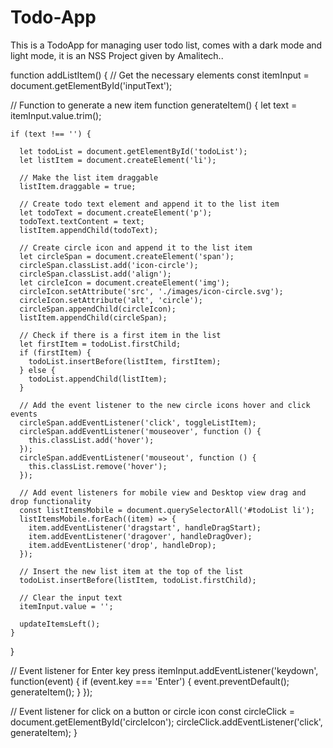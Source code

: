 # Todo-App
This is a TodoApp for managing user todo list, comes with a dark mode and light mode, it is an NSS Project given by Amalitech..




function addListItem() {
  // Get the necessary elements
  const itemInput = document.getElementById('inputText');
  
  // Function to generate a new item
  function generateItem() {
    let text = itemInput.value.trim();
    
    if (text !== '') {
      
      let todoList = document.getElementById('todoList');
      let listItem = document.createElement('li');

      // Make the list item draggable
      listItem.draggable = true;

      // Create todo text element and append it to the list item
      let todoText = document.createElement('p');
      todoText.textContent = text;
      listItem.appendChild(todoText);

      // Create circle icon and append it to the list item
      let circleSpan = document.createElement('span');
      circleSpan.classList.add('icon-circle');
      circleSpan.classList.add('align');
      let circleIcon = document.createElement('img');
      circleIcon.setAttribute('src', './images/icon-circle.svg');
      circleIcon.setAttribute('alt', 'circle');
      circleSpan.appendChild(circleIcon);
      listItem.appendChild(circleSpan);

      // Check if there is a first item in the list
      let firstItem = todoList.firstChild;
      if (firstItem) {
        todoList.insertBefore(listItem, firstItem);
      } else {
        todoList.appendChild(listItem);
      }

      // Add the event listener to the new circle icons hover and click events
      circleSpan.addEventListener('click', toggleListItem);
      circleSpan.addEventListener('mouseover', function () {
        this.classList.add('hover');
      });
      circleSpan.addEventListener('mouseout', function () {
        this.classList.remove('hover');
      });

      // Add event listeners for mobile view and Desktop view drag and drop functionality
      const listItemsMobile = document.querySelectorAll('#todoList li');
      listItemsMobile.forEach((item) => {
        item.addEventListener('dragstart', handleDragStart);
        item.addEventListener('dragover', handleDragOver);
        item.addEventListener('drop', handleDrop);
      });

      // Insert the new list item at the top of the list
      todoList.insertBefore(listItem, todoList.firstChild);

      // Clear the input text
      itemInput.value = '';

      updateItemsLeft();
    }
  }

  // Event listener for Enter key press
  itemInput.addEventListener('keydown', function(event) {
    if (event.key === 'Enter') {
      event.preventDefault();
      generateItem();
    }
  });
  
  // Event listener for click on a button or circle icon
  const circleClick = document.getElementById('circleIcon');
  circleClick.addEventListener('click', generateItem);
}





